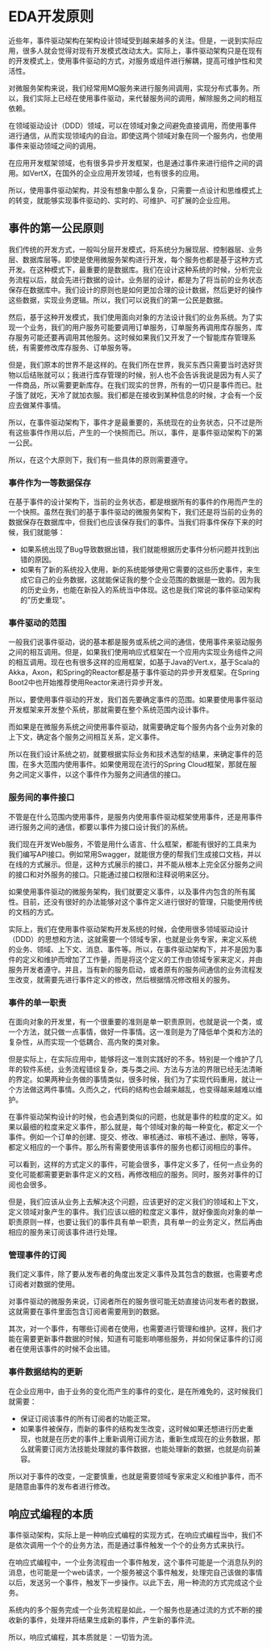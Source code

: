 # EDA开发原则

近些年，事件驱动架构在架构设计领域受到越来越多的关注。但是，一说到实际应用，很多人就会觉得对现有开发模式改动太大。实际上，事件驱动架构只是在现有的开发模式上，使用事件驱动的方式，对服务或组件进行解耦，提高可维护性和灵活性。

对微服务架构来说，我们经常用MQ服务来进行服务间调用，实现分布式事务。所以，我们实际上已经在使用事件驱动，来代替服务间的调用，解除服务之间的相互依赖。

在领域驱动设计（DDD）领域，可以在领域对象之间避免直接调用，而使用事件进行通信，从而实现领域内的自治。即使这两个领域对象在同一个服务内，也使用事件来驱动领域之间的调用。

在应用开发框架领域，也有很多异步开发框架，也是通过事件来进行组件之间的调用。如VertX，在国外的企业应用开发领域，也有很多的应用。

所以，使用事件驱动架构，并没有想象中那么复杂，只需要一点设计和思维模式上的转变，就能够实现事件驱动的、实时的、可维护、可扩展的企业应用。


## 事件的第一公民原则
我们传统的开发方式，一般叫分层开发模式，将系统分为展现层、控制器层、业务层、数据库层等。即使是使用微服务架构进行开发，每个服务也都是基于这种方式开发。在这种模式下，最重要的是数据库。我们在设计这种系统的时候，分析完业务流程以后，就会先进行数据的设计。业务层的设计，都是为了将当前的业务状态保存在数据库中。我们设计的原则也是如何更加合理的设计数据，然后更好的操作这些数据，实现业务逻辑。所以，我们可以说我们的第一公民是数据。

然后，基于这种开发模式，我们使用面向对象的方法设计我们的业务系统。为了实现一个业务，我们的用户服务可能要调用订单服务，订单服务再调用库存服务，库存服务可能还要再调用其他服务。这时候如果我们又开发了一个智能库存管理系统，有需要修改库存服务、订单服务等。

但是，我们原本的世界不是这样的。在我们所在世界，我买东西只需要当时选好货物以后结账就可以；我进行库存管理的时候，别人也不会告诉我说是因为有人买了一件商品，所以需要更新库存。在我们现实的世界，所有的一切只是事件而已。肚子饿了就吃，天冷了就加衣服。我们都是在接收到某种信息的时候，才会有一个反应去做某件事情。

所以，在事件驱动架构下，事件才是最重要的，系统现在的业务状态，只不过是所有这些事件作用以后，产生的一个快照而已。所以，事件，是事件驱动架构下的第一公民。

所以，在这个大原则下，我们有一些具体的原则需要遵守。

### 事件作为一等数据保存
在基于事件的设计架构下，当前的业务状态，都是根据所有的事件的作用而产生的一个快照。虽然在我们的基于事件驱动的微服务架构下，我们还是将当前的业务的数据保存在数据库中，但我们也应该保存我们的事件。当我们将事件保存下来的时候，我们就能够：
 * 如果系统出现了Bug导致数据出错，我们就能根据历史事件分析问题并找到出错的原因。
 * 如果有了新的系统投入使用，新的系统能够使用它需要的这些历史事件，来生成它自己的业务数据，这就能保证我的整个企业范围的数据是一致的。因为我的历史业务，也能在新投入的系统当中体现。这也是我们常说的事件驱动架构的"历史重现"。


### 事件驱动的范围
一般我们说事件驱动，说的基本都是服务或系统之间的通信，使用事件来驱动服务之间的相互调用。但是，如果我们使用响应式框架在一个应用内实现业务组件之间的相互调用。现在也有很多这样的应用框架，如基于Java的Vert.x，基于Scala的Akka，Axon，和Spring的Reactor都是基于事件驱动的异步开发框架。在Spring Boot2中也开始推荐使用Reactor来进行异步开发。

所以，要使用事件驱动的开发，我们首先要确定事件的范围。如果要使用事件驱动开发框架来开发整个系统，那就需要在整个系统范围内设计事件。

而如果是在微服务系统之间使用事件驱动，就需要确定每个服务内各个业务对象的上下文，确定各个服务之间相互关系，定义事件。

所以在我们设计系统之初，就要根据实际业务和技术选型的结果，来确定事件的范围，在多大范围内使用事件。如果使用现在流行的Spring Cloud框架，那就在服务之间定义事件，以这个事件作为服务之间通信的接口。

### 服务间的事件接口
不管是在什么范围内使用事件，是服务内使用事件驱动框架使用事件，还是用事件进行服务之间的通信，都要以事件为接口设计我们的系统。

我们现在开发Web服务，不管是用什么语言、什么框架，都能有很好的工具来为我们编写API接口。例如常用Swagger，就能很方便的帮我们生成接口文档，并以在线的方式展示。但是，这种方式展示的接口，并不能从根本上完全区分服务之间的接口和对外服务的接口。只能通过接口权限和注释说明来区分。

如果使用事件驱动的微服务架构，我们就要定义事件，以及事件内包含的所有属性。目前，还没有很好的办法能够对这个事件定义进行很好的管理，只能使用传统的文档的方式。

实际上，我们在使用事件驱动架构开发系统的时候，会使用很多领域驱动设计（DDD）的思想和方法，这就需要一个领域专家，也就是业务专家，来定义系统的业务、领域、上下文、消息、事件等。所以，在事件驱动架构下，并不是因为事件的定义和维护而增加了工作量，而是将这个定义的工作由领域专家来定义，并由服务开发者遵守。并且，当有新的服务启动，或者原有的服务间通信的业务流程发生改变，就需要先进行事件定义的修改，然后根据情况修改相关的服务。

### 事件的单一职责
在面向对象的开发里，有一个很重要的准则是单一职责原则，也就是说一个类，或一个方法，就只做一点事情，做好一件事情。这一准则是为了降低单个类和方法的复杂性，从而实现一个低耦合、高内聚的类对象。

但是实际上，在实际应用中，能够将这一准则实践好的不多。特别是一个维护了几年的软件系统，业务流程错综复杂，类与类之间、方法与方法的界限已经无法清晰的界定。如果两种业务做的事情类似，很多时候，我们为了实现代码重用，就让一个方法做这两件事情。久而久之，代码的结构也会越来越乱，也变得越来越难以维护。

在事件驱动架构设计的时候，也会遇到类似的问题，也就是事件的粒度的定义。如果以最细的粒度来定义事件，那么就是，每个领域对象的每一种变化，都定义一个事件。例如一个订单的创建、提交、修改、审核通过、审核不通过、删除，等等，都定义相应的一个事件。那么所有需要使用该事件的服务也都订阅相应的事件。

可以看到，这样的方式定义的事件，可能会很多，事件定义多了，任何一点业务的变化可能都需要更新事件定义的文档，再修改相应的服务。同时，服务对事件的订阅也会很多。

但是，我们应该从业务上去解决这个问题，应该更好的定义我们的领域和上下文，定义领域对象产生的事件。我们应该以细的粒度定义事件，就好像面向对象的单一职责原则一样，也要让我们的事件具有单一职责，具有单一的业务定义，然后再由相应的服务来订阅该事件进行处理。

### 管理事件的订阅
我们定义事件，除了要从发布者的角度出发定义事件及其包含的数据，也需要考虑订阅者对数据的使用。

对事件驱动的微服务来说，订阅者所在的服务很可能无妨直接访问发布者的数据，这就需要在事件里面包含订阅者需要用到的数据。

其次，对一个事件，有哪些订阅者在使用，也需要进行管理和维护。这样，我们才能在需要更新事件数据的时候，知道有可能影响哪些服务，并如何保证事件的订阅者在使用该事件的时候不会出错。

### 事件数据结构的更新
在企业应用中，由于业务的变化而产生的事件的变化，是在所难免的，这时候我们就需要：
* 保证订阅该事件的所有订阅者的功能正常。
* 如果事件被保存，而新的事件的结构发生改变，这时候如果还想进行历史重现，也就是在历史的事件上重新调用订阅方法，重新生成现在的业务数据，那么就需要订阅方法技能处理就的事件数据，也能处理新的数据，也就是向前兼容。

所以对于事件的改变，一定要慎重，也就是需要领域专家来定义和维护事件，而不是随意由事件的发布者进行修改。


## 响应式编程的本质
事件驱动架构，实际上是一种响应式编程的实现方式，在响应式编程当中，我们不是依次调用一个个的业务方法，而是通过事件触发一个个的业务方式来执行。

在响应式编程中，一个业务流程由一个事件触发，这个事件可能是一个消息队列的消息，也可能是一个web请求，一个服务被这个事件触发，处理完自己该做的事情以后，发送另一个事件，触发下一步操作。以此下去，用一种流的方式完成这个业务。

系统内的多个服务完成一个业务流程是如此，一个服务也是通过流的方式不断的接收新的事件，处理并将结果生成新的事件，产生新的事件流。

所以，响应式编程，其本质就是：一切皆为流。










